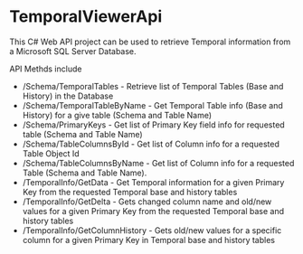 # TemporalViewerApi

This C# Web API project can be used to retrieve Temporal information from a Microsoft SQL Server Database.

API Methds include
* /Schema/TemporalTables - Retrieve list of Temporal Tables (Base and History) in the Database
* /Schema/TemporalTableByName - Get Temporal Table info (Base and History) for a give table (Schema and Table Name)
* /Schema/PrimaryKeys - Get list of Primary Key field info for requested table (Schema and Table Name)
* /Schema/TableColumnsById - Get list of Column info for a requested Table Object Id
* /Schema/TableColumnsByName - Get list of Column info for a requested Table (Schema and Table Name).
* /TemporalInfo/GetData - Get Temporal information for a given Primary Key from the requested Temporal base and history tables
* /TemporalInfo/GetDelta - Gets changed column name and old/new values for a given Primary Key from the requested Temporal base and history tables
* /TemporalInfo/GetColumnHistory - Gets old/new values for a specific column for a given Primary Key in Temporal base and history tables